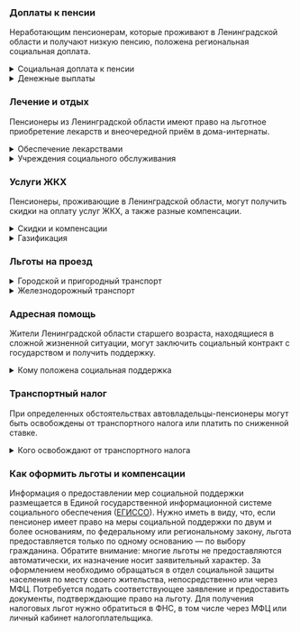 ### Доплаты к пенсии
Неработающим пенсионерам, которые проживают в Ленинградской области и получают низкую пенсию, положена региональная социальная доплата. 
<details>
<summary>Социальная доплата к пенсии</summary>

В Ленинградской области региональный прожиточный минимум пенсионера превышает общефедеральный. Неработающим пенсионерам с низким размером пенсии производится региональная социальная доплата к пенсии до прожиточного минимума пенсионера. В 2021 году в Ленинградской области она составляет 10 359 рублей. Для назначения региональной доплаты необходимо обращаться в органы социальной защиты населения, а с 2022 года она будет назначаться уже автоматически.
</details>
<details>
<summary>Денежные выплаты</summary>

Если пенсионер относится к льготной категории, ему полагается ежемесячная денежная выплата (ЕДВ), которая регулярно индексируется.

В [Ленинградской области](https://docs.cntd.ru/document/555652177) производят ежемесячные выплаты ветеранам труда, жертвам политических репрессий и труженикам тыла в сумме 649 рублей. Ветеранам труда Ленинградской области выплачивают 820 рублей, если их доход не превышает 100% среднедушевого дохода (в 2021 году — 32 840 рублей). Пенсионеры, которые во время ВОВ были несовершеннолетними или родились в период с 3 сентября 1927 года по 2 сентября 1945 года (дети войны), получают ЕДВ 649 рублей, при условии, что они проживают на территории области не менее пяти лет, а их доход не превышает 32 840 рублей. Пенсионерам старше 60 лет (независимо от факта работы) и неработающим женщинам в возрасте от 55 до 60 лет с низким размером пенсии назначают ежемесячную социальную доплату. Её размер определяется как разница между 1,15 прожиточного минимума (11 912,85 в 2021 году) и суммой назначенной пенсии, с учётом доплат. Пенсионерам старшего возраста к юбилейным датам полагается единовременная выплата. В 2021 году отметившим 90-летие выплатят 15 000 рублей, 95 лет — 20 000 рублей, те, кому исполнилось 100 лет и более, получат 25 000 рублей.
</details>


### Лечение и отдых
Пенсионеры из Ленинградской области имеют право на льготное приобретение лекарств и внеочередной приём в дома-интернаты.  
<details>
<summary>Обеспечение лекарствами</summary>

В [Ленинградской области](https://docs.cntd.ru/document/555652177) бесплатно обеспечивают лекарственными препаратами и медицинскими изделиями по назначению врача тружеников тыла, жертв политических репрессий, пенсионеров, страдающих заболеваниями, включёнными в специальный перечень, а также перенёсших инфаркт миокарда (первые шесть месяцев), операцию по протезированию клапанов сердца или пересадку органов и тканей. 
</details>
<details>
<summary> Учреждения социального обслуживания </summary>

Внеочередной приём в дома-интернаты для престарелых и инвалидов, учреждения социального обслуживания предоставляется труженикам тыла, жертвам политических репрессий и детям войны Ленинградской области. </details>

### Услуги ЖКХ
Пенсионеры, проживающие в Ленинградской области, могут получить скидки на оплату услуг ЖКХ, а также разные компенсации. 
<details>
<summary>Скидки и компенсации</summary>

В [Ленинградской области](https://docs.cntd.ru/document/555652177) ветераны труда и военной службы получают ежемесячную денежную компенсацию части расходов на оплату жилья и коммунальных услуг. Её размер зависит от муниципального района (городского округа) и составляет в 2021 году от 642 до 862 рублей. Жертвы политических репрессий получают компенсацию 50% платы за жилое помещение и коммунальные услуги, в пределах нормативов потребления. Льгота распространяется также на членов семьи таких пенсионеров, находящихся у них на иждивении или получающих пенсию.

Одинокие неработающие пенсионеры по достижении 70 лет освобождаются от взносов на капремонт на 50%, а с 80-летнего возраста — полностью. Льгота распространяется также на граждан указанного возраста, семья которых состоит из неработающих граждан пенсионного возраста (мужчины — старше 60 лет, женщины — 55) и(или) инвалидов I и II групп. Компенсацию рассчитывают исходя из установленных в регионе минимального взноса на капремонт за 1 кв. метр и размера стандарта нормативной площади жилого помещения. 

В Ленинградской области пенсионерам старше 70 лет выплачивают ежемесячную компенсацию в размере 50% расходов по обращению с ТКО (вывоз мусора), приходящуюся на их долю, а с 80 лет эти расходы компенсируются полностью. Малоимущим пенсионерам со среднедушевым доходом семьи ниже прожиточного минимума полагается ежегодная выплата на компенсацию платы за вывоз мусора.
</details>
<details>
<summary>Газификация</summary>

В Ленинградской области неработающим пенсионерам, мужчинам старше 60 лет, женщинам — 55 полагается социальная выплата на частичную газификацию принадлежащего им жилья. Её размер определяется суммой расходов на приобретение внутридомового газового оборудования, но не более 30 000 рублей в 2021 году. 
</details>

### Льготы на проезд
<details>
<summary>Городской и пригородный транспорт</summary>

В [Ленинградской области](https://docs.cntd.ru/document/555652177) труженики тыла, ветераны труда, жертвы политических репрессий, а также пенсионеры и мужчины старше 60 лет, женщины — 55 лет пользуются правом льготного проезда на общественном пассажирском транспорте на территории области и Санкт-Петербурга на основании единых социальных проездных билетов. На пригородных электричках они оплачивают проезд в размере 10% от стоимости тарифа. 
</details>
<details>
<summary>Железнодорожный транспорт</summary>

В Ленинградской области жертвам политических репрессий один раз в год компенсируется 50% стоимости билетов на поездки по территории России туда и обратно железнодорожным транспортом (за исключением вагонов категории «СВ», «Люкс» и «Мягкий»). </details>


### Адресная помощь
Жители Ленинградской области старшего возраста, находящиеся в сложной жизненной ситуации, могут заключить социальный контракт с государством и получить поддержку.
<details>
<summary>Кому положена социальная поддержка</summary>

Пенсионерам, оказавшимся в трудной жизненной ситуации по не зависящим от них причинам, оказывают адресную помощь. Она предоставляется в виде денежных выплат, ежемесячных или единовременных, либо в натуральной форме. Так, в Ленинградской области в случае чрезвычайной ситуации (пожар, наводнение и прочее) выплачивается по 20 000 рублей, при заболеваниях, требующих дорогостоящего лечения или медикаментов, — 5000 рублей. С нуждающимися пенсионерами может быть заключён социальный контракт.
</details>

### Транспортный налог
При определенных обстоятельствах автовладельцы-пенсионеры могут быть освобождены от транспортного налога или платить по сниженной ставке. 
<details>
<summary>Кого освобождают от транспортного налога</summary>

В [Ленинградской области](https://www.nalog.gov.ru/rn77/service/tax/d1026728/) пенсионеры и мужчины старше 60 лет, женщины — 55 лет уплачивают налог в размере 80% ставки за один легковой автомобиль мощностью до 100 л. с. и мотоцикл (мотороллер) до 40 л. с. Налог уменьшается на половину при владении транспортным средством, оборудованным газомоторным топливом, а также мотоциклом с мощностью до 50 л. с., выпущенным более 15 лет назад. Не нужно уплачивать налог за мотоцикл или легковой автомобиль мощностью до 80 л. с. производства СССР (до 1990 года). Инвалиды ВОВ и боевых действий, бывшие несовершеннолетние узники фашизма, инвалиды I и II групп, имеющие водительские удостоверения, а также граждане, подвергшиеся радиации, не уплачивают налог, если им принадлежит легковой автомобиль с двигателем мощностью до 150 л. с.
</details>

### Как оформить льготы и компенсации 
Информация о предоставлении мер социальной поддержки размещается в Единой государственной информационной системе социального обеспечения ([ЕГИССО](http://egisso.ru/site/client/#/)). Нужно иметь в виду, что, если пенсионер имеет право на меры социальной поддержки по двум и более основаниям, по федеральному или региональному закону, льгота предоставляется только по одному основанию — по выбору гражданина.
Обратите внимание: многие льготы не предоставляются автоматически, их назначение носит заявительный характер. За оформлением необходимо обращаться в отдел социальной защиты населения по месту своего жительства, непосредственно или через МФЦ. Потребуется подать соответствующее заявление и предоставить документы, подтверждающие право на льготу. Для получения налоговых льгот нужно обратиться в ФНС, в том числе через МФЦ или личный кабинет налогоплательщика.
